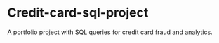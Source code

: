 # Credit-card-sql-project
 A portfolio project with SQL queries for credit card fraud and analytics. 

